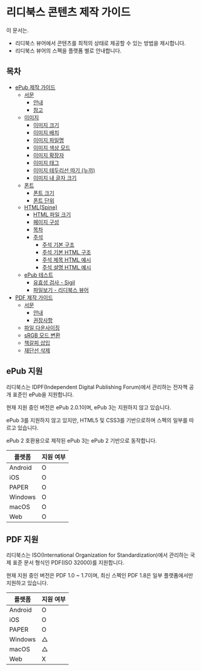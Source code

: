 # 리디북스 콘텐츠 제작 가이드

이 문서는.
- 리디북스 뷰어에서 콘텐츠를 최적의 상태로 제공할 수 있는 방법을 제시합니다.
- 리디북스 뷰어의 스펙을 플랫폼 별로 안내합니다.

## 목차

- [ePub 제작 가이드](guide/epub.md)
  - [서문](guide/epub.md#preface)
    - [안내](guide/epub.md#foreword)
    - [참고](guide/epub.md#reference)
  - [이미지](guide/epub.md#images)
    - [이미지 크기](guide/epub.md#image-size)
    - [이미지 배치](guide/epub.md#image-position)
    - [이미지 파일명](guide/epub.md#image-file-name)
    - [이미지 색상 모드](guide/epub.md#image-colorspace)
    - [이미지 확장자](guide/epub.md#image-format)
    - [이미지 태그](guide/epub.md#image-tag)
    - [이미지 테두리선 따기 (누끼)](guide/epub.md#image-refine-edge)
    - [이미지 내 글자 크기](guide/epub.md#font-size-in-image)
  - [폰트](guide/epub.md#font)
    - [폰트 크기](guide/epub.md#font-size)
    - [폰트 단위](guide/epub.md#font-unit)
  - [HTML(Spine)](guide/epub.md#html)
    - [HTML 파일 크기](guide/epub.md#html-file-size)
    - [페이지 구성](guide/epub.md#html-layout)
    - [목차](guide/epub.md#html-toc)
    - [주석](guide/epub.md#html-footnote)
      - [주석 기본 구조](guide/epub.md#html-footnote-structure)
      - [주석 기본 HTML 구조](guide/epub.md#html-footnote-html-structure)
      - [주석 제목 HTML 예시](guide/epub.md#html-footnote-title-ex)
      - [주석 설명 HTML 예시](guide/epub.md#html-footnote-body-ex)
  - [ePub 테스트](guide/epub.md#epub-test)
    - [유효성 검사 - Sigil](guide/epub.md#epub-validation-by-sigil)
    - [파일보기 - 리디북스 뷰어](guide/epub.md#epub-test-by-app)
- [PDF 제작 가이드](guide/pdf.md)
  - [서문](guide/pdf.md#preface)
    - [안내](guide/pdf.md#foreword)
    - [권장사항](guide/pdf.md#recommand)
  - [파일 다운사이징](guide/pdf.md#file-down-sizing)
  - [sRGB 모드 변환](guide/pdf.md#colorspace-convert-to-srgb)
  - [책갈피 삽입](guide/pdf.md#insert-bookmark)
  - [재단선 삭제](guide/pdf.md#crop-cutting-line)

## ePub 지원

리디북스는 IDPF(Independent Digital Publishing Forum)에서 관리하는 전자책 공개 표준인 ePub을 지원합니다.

현재 지원 중인 버전은 ePub 2.0.1이며, ePub 3는 지원하지 않고 있습니다.

ePub 3를 지원하지 않고 있지만, HTML5 및 CSS3를 기반으로하며 스펙의 일부를 따르고 있습니다.

ePub 2 호환용으로 제작된 ePub 3는 ePub 2 기반으로 동작합니다.

플랫폼 | 지원 여부
---|---
Android | O
iOS | O
PAPER | O
Windows | O
macOS | O
Web | O

## PDF 지원

리디북스는 ISO(International Organization for Standardization)에서 관리하는 국제 표준 문서 형식인 PDF(ISO 32000)를 지원합니다.

현재 지원 중인 버전은 PDF 1.0 ~ 1.7이며, 최신 스펙인 PDF 1.8은 일부 플랫폼에서만 지원하고 있습니다.

플랫폼 | 지원 여부
---|---
Android | O
iOS | O
PAPER | O
Windows | △
macOS | △
Web | X
